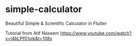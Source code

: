 # simple-calculator
Beautiful Simple &amp; Scientific Calculator in Flutter

Tutorial from Atif Naseem
https://www.youtube.com/watch?v=l4bLPfS1uik&t=108s
